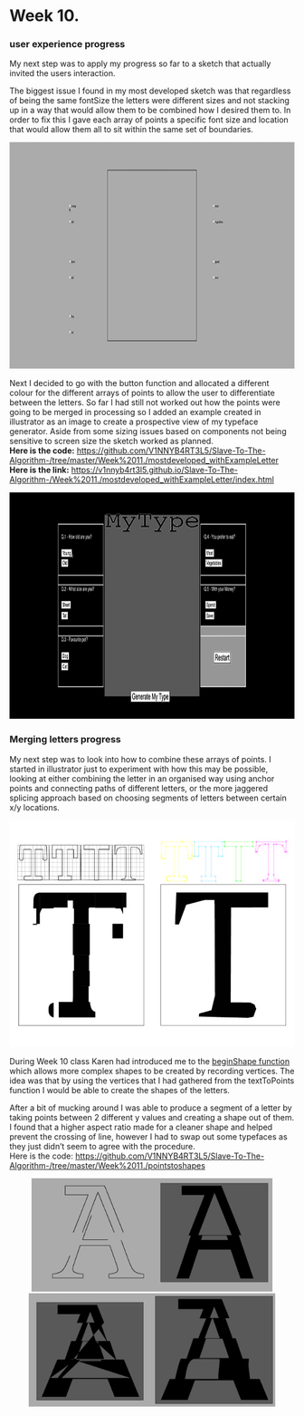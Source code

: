 # Week 10.
### user experience progress
My next step was to apply my progress so far to a sketch that actually invited the users interaction. <br/>

The biggest issue I found in my most developed sketch was that regardless of being the same fontSize the letters were different sizes and not stacking up in a way that would allow them to be combined how I desired them to. In order to fix this I gave each array of points a specific font size and location that would allow them all to sit within the same set of boundaries. 

<p Align = center ><img height = "400px" src = https://github.com/V1NNYB4RT3L5/Slave-To-The-Algorithm-/blob/master/MyType./samesize.gif>
  
Next I decided to go with the button function and allocated a different colour for the different arrays of points to allow the user to differentiate between the letters. So far I had still not worked out how the points were going to be merged in processing so I added an example created in illustrator as an image to create a prospective view of my typeface generator. Aside from some sizing issues based on components not being sensitive to screen size the sketch worked as planned.<br/>
**Here is the code:** https://github.com/V1NNYB4RT3L5/Slave-To-The-Algorithm-/tree/master/Week%2011./mostdeveloped_withExampleLetter <br/>
**Here is the link:** https://v1nnyb4rt3l5.github.io/Slave-To-The-Algorithm-/Week%2011./mostdeveloped_withExampleLetter/index.html

<p Align = center ><img height = "400px" src = https://github.com/V1NNYB4RT3L5/Slave-To-The-Algorithm-/blob/master/MyType./ExampleLetter.gif>
  
### Merging letters progress

My next step was to look into how to combine these arrays of points. I started in illustrator just to experiment with how this may be possible, looking at either combining the letter in an organised way using anchor points and connecting paths of different letters, or the more jaggered splicing approach based on choosing segments of letters between certain x/y locations. 

<p Align = center ><img height = "400px" src = https://github.com/V1NNYB4RT3L5/Slave-To-The-Algorithm-/blob/master/MyType./Anchors%20or%20pixel%20splice-01.jpg>
  
During Week 10 class Karen had introduced me to the [beginShape function](https://p5js.org/reference/#/p5/beginShape) which allows more complex shapes to be created by recording vertices. The idea was that by using the vertices that I had gathered from the textToPoints function I would be able to create the shapes of the letters.<br/>

After a bit of mucking around I was able to produce a segment of a letter by taking points between 2 different y values and creating a shape out of them. I found that a higher aspect ratio made for a cleaner shape and helped prevent the crossing of line, however I had to swap out some typefaces as they just didn’t seem to agree with the procedure. <br/>
Here is the code: https://github.com/V1NNYB4RT3L5/Slave-To-The-Algorithm-/tree/master/Week%2011./pointstoshapes <br/>

<p Align = center ><img height = "200px" src =https://github.com/V1NNYB4RT3L5/Slave-To-The-Algorithm-/blob/master/Week%2011./Screen%20Shot%202020-10-08%20at%209.15.02%20pm.png><img height = "200px" src = https://github.com/V1NNYB4RT3L5/Slave-To-The-Algorithm-/blob/master/Week%2011./Screen%20Shot%202020-10-08%20at%2010.27.00%20pm.png><img height = "200px" src =https://github.com/V1NNYB4RT3L5/Slave-To-The-Algorithm-/blob/master/Week%2011./Screen%20Shot%202020-10-08%20at%2010.50.01%20pm.png><img height = "200px" src =https://github.com/V1NNYB4RT3L5/Slave-To-The-Algorithm-/blob/master/Week%2011./Screen%20Shot%202020-10-09%20at%2010.15.49%20am.png>
  

